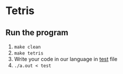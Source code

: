 # Tetris


## Run the program
1. `make clean`
2. `make tetris`
3. Write your code in our language in [test](https://github.com/astelrastogi/Tetris/blob/main/test) file
4. `./a.out < test`
